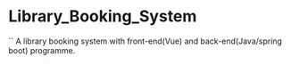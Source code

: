 # Library_Booking_System
``
A library booking system with front-end(Vue) and back-end(Java/spring boot) programme. 
